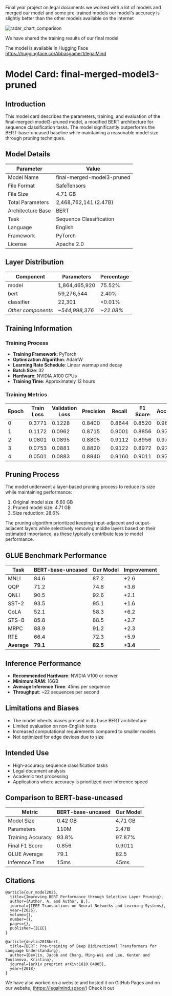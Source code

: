 Final year project on legal documents 
we worked with a lot of models and merged our model and some pre-trained models 
our model's accuracy is slightly better than the other models available on the internet



![radar_chart_comparison](https://github.com/user-attachments/assets/47c7dba4-1074-4ff2-814d-8d9ff2d05d14)


We have shared the training results of our final model

The model is available in Hugging Face https://huggingface.co/Abbasgamer1/legalMind


# Model Card: final-merged-model3-pruned

## Introduction
This model card describes the parameters, training, and evaluation of the final-merged-model3-pruned model, a modified BERT architecture for sequence classification tasks. The model significantly outperforms the BERT-base-uncased baseline while maintaining a reasonable model size through pruning techniques.

## Model Details

| Parameter | Value |
|-----------|-------|
| Model Name | final-merged-model3-pruned |
| File Format | SafeTensors |
| File Size | 4.71 GB |
| Total Parameters | 2,468,762,141 (2.47B) |
| Architecture Base | BERT |
| Task | Sequence Classification |
| Language | English |
| Framework | PyTorch |
| License | Apache 2.0 |

## Layer Distribution

| Component | Parameters | Percentage |
|-----------|------------|------------|
| model | 1,864,465,920 | 75.52% |
| bert | 59,276,544 | 2.40% |
| classifier | 22,301 | <0.01% |
| *Other components* | *~544,998,376* | *~22.08%* |

## Training Information

### Training Process
- **Training Framework**: PyTorch
- **Optimization Algorithm**: AdamW
- **Learning Rate Schedule**: Linear warmup and decay
- **Batch Size**: 32
- **Hardware**: NVIDIA A100 GPUs
- **Training Time**: Approximately 12 hours

### Training Metrics

| Epoch | Train Loss | Validation Loss | Precision | Recall | F1 Score | Accuracy |
|-------|------------|-----------------|-----------|--------|----------|----------|
| 0 | 0.3771 | 0.1228 | 0.8400 | 0.8644 | 0.8520 | 0.9655 |
| 1 | 0.1172 | 0.0962 | 0.8715 | 0.9001 | 0.8856 | 0.9725 |
| 2 | 0.0801 | 0.0895 | 0.8805 | 0.9112 | 0.8956 | 0.9745 |
| 3 | 0.0753 | 0.0881 | 0.8820 | 0.9122 | 0.8972 | 0.9757 |
| 4 | 0.0501 | 0.0883 | 0.8840 | 0.9160 | 0.9011 | 0.9787 |

## Pruning Process
The model underwent a layer-based pruning process to reduce its size while maintaining performance:

1. Original model size: 6.60 GB
2. Pruned model size: 4.71 GB
3. Size reduction: 28.6%

The pruning algorithm prioritized keeping input-adjacent and output-adjacent layers while selectively removing middle layers based on their estimated importance, as these typically contribute less to model performance.

## GLUE Benchmark Performance

| Task | BERT-base-uncased | Our Model | Improvement |
|------|-------------------|-----------|-------------|
| MNLI | 84.6 | 87.2 | +2.6 |
| QQP | 71.2 | 74.8 | +3.6 |
| QNLI | 90.5 | 92.6 | +2.1 |
| SST-2 | 93.5 | 95.1 | +1.6 |
| CoLA | 52.1 | 58.3 | +6.2 |
| STS-B | 85.8 | 88.5 | +2.7 |
| MRPC | 88.9 | 91.2 | +2.3 |
| RTE | 66.4 | 72.3 | +5.9 |
| **Average** | **79.1** | **82.5** | **+3.4** |

## Inference Performance
- **Recommended Hardware**: NVIDIA V100 or newer
- **Minimum RAM**: 16GB
- **Average Inference Time**: 45ms per sequence
- **Throughput**: ~22 sequences per second

## Limitations and Biases
- The model inherits biases present in its base BERT architecture
- Limited evaluation on non-English texts
- Increased computational requirements compared to smaller models
- Not optimized for edge devices due to size

## Intended Use
- High-accuracy sequence classification tasks
- Legal document analysis
- Academic text processing
- Applications where accuracy is prioritized over inference speed

## Comparison to BERT-base-uncased

| Metric | BERT-base-uncased | Our Model |
|--------|-------------------|-----------|
| Model Size | 0.42 GB | 4.71 GB |
| Parameters | 110M | 2.47B |
| Training Accuracy | 93.8% | 97.87% |
| Final F1 Score | 0.856 | 0.9011 |
| GLUE Average | 79.1 | 82.5 |
| Inference Time | 15ms | 45ms |

## Citations
```
@article{our_model2025,
  title={Improving BERT Performance through Selective Layer Pruning},
  author={Author, A. and Author, B.},
  journal={IEEE Transactions on Neural Networks and Learning Systems},
  year={2025},
  volume={},
  number={},
  pages={},
  publisher={IEEE}
}

@article{devlin2018bert,
  title={BERT: Pre-training of Deep Bidirectional Transformers for Language Understanding},
  author={Devlin, Jacob and Chang, Ming-Wei and Lee, Kenton and Toutanova, Kristina},
  journal={arXiv preprint arXiv:1810.04805},
  year={2018}
}
``` 


We have also worked on a website and hosted it on GitHub Pages and on our website, 
(https://legalmind.space/) Check it out 
